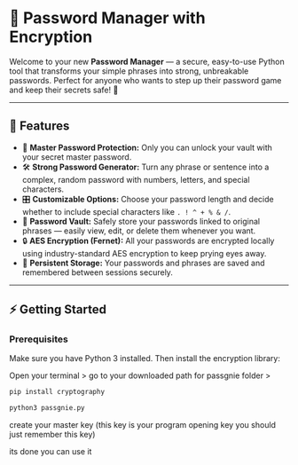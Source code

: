 # 🔐 Password Manager with Encryption

Welcome to your new **Password Manager** — a secure, easy-to-use Python tool that transforms your simple phrases into strong, unbreakable passwords. Perfect for anyone who wants to step up their password game and keep their secrets safe! 🚀

---

## 🚀 Features

- 🔑 **Master Password Protection:** Only you can unlock your vault with your secret master password.  
- 🛠️ **Strong Password Generator:** Turn any phrase or sentence into a complex, random password with numbers, letters, and special characters.  
- 🎛️ **Customizable Options:** Choose your password length and decide whether to include special characters like `. ! ^ + % & /`.  
- 📜 **Password Vault:** Safely store your passwords linked to original phrases — easily view, edit, or delete them whenever you want.  
- 🔒 **AES Encryption (Fernet):** All your passwords are encrypted locally using industry-standard AES encryption to keep prying eyes away.  
- 💾 **Persistent Storage:** Your passwords and phrases are saved and remembered between sessions securely.

---

## ⚡ Getting Started

### Prerequisites

Make sure you have Python 3 installed. Then install the encryption library:

Open your terminal > go to your downloaded path for passgnie folder >

```bash
pip install cryptography
```
```bash
python3 passgnie.py
```

create your master key (this key is your program opening key you should just remember this key)

its done you can use it


